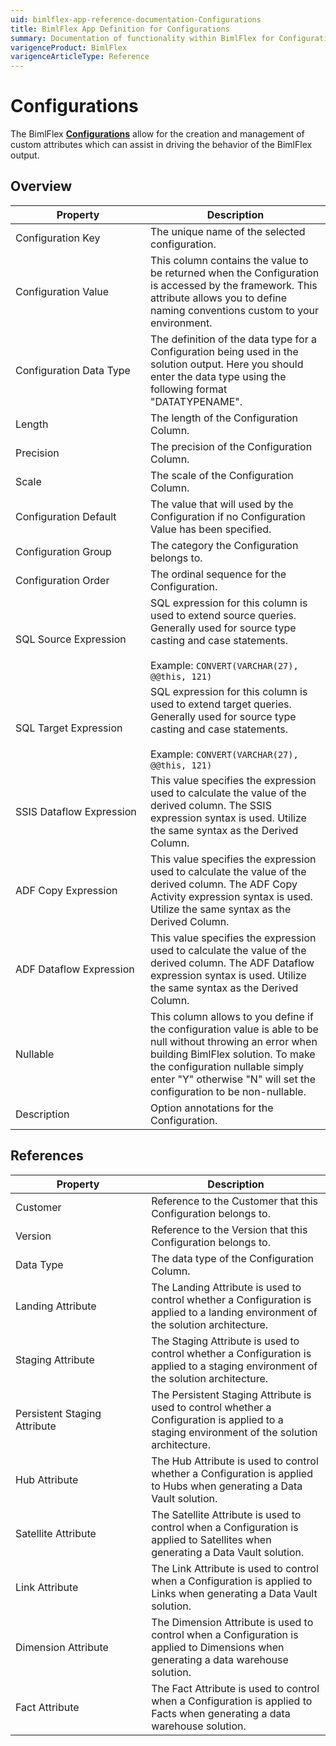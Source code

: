 ```yaml
---
uid: bimlflex-app-reference-documentation-Configurations
title: BimlFlex App Definition for Configurations
summary: Documentation of functionality within BimlFlex for Configurations
varigenceProduct: BimlFlex
varigenceArticleType: Reference
---
```


# Configurations

The BimlFlex [**Configurations**](xref:bimlflex-configuration-editor) allow for the creation and management of custom attributes which can assist in driving the behavior of the BimlFlex output.

## Overview
  
| <div style="width:200px">Property</div> | Description |
| --------- | ----------- |
|Configuration Key | The unique name of the selected configuration.|
|Configuration Value | This column contains the value to be returned when the Configuration is accessed by the framework. This attribute allows you to define naming conventions custom to your environment.|
|Configuration Data Type | The definition of the data type for a Configuration being used in the solution output. Here you should enter the data type using the following format "DATATYPENAME".|
|Length | The length of the Configuration Column.|
|Precision | The precision of the Configuration Column.|
|Scale | The scale of the Configuration Column.|
|Configuration Default | The value that will used by the Configuration if no Configuration Value has been specified.|
|Configuration Group | The category the Configuration belongs to.|
|Configuration Order | The ordinal sequence for the Configuration.|
|SQL Source Expression | SQL expression for this column is used to extend source queries. Generally used for source type casting and case statements.<br><br>Example: `CONVERT(VARCHAR(27), @@this, 121)`|
|SQL Target Expression | SQL expression for this column is used to extend target queries. Generally used for source type casting and case statements.<br><br>Example: `CONVERT(VARCHAR(27), @@this, 121)`|
|SSIS Dataflow Expression | This value specifies the expression used to calculate the value of the derived column. The SSIS expression syntax is used. Utilize the same syntax as the Derived Column.|
|ADF Copy Expression | This value specifies the expression used to calculate the value of the derived column. The ADF Copy Activity expression syntax is used. Utilize the same syntax as the Derived Column.|
|ADF Dataflow Expression | This value specifies the expression used to calculate the value of the derived column. The ADF Dataflow expression syntax is used. Utilize the same syntax as the Derived Column.|
|Nullable | This column allows to you define if the configuration value is able to be null without throwing an error when building BimlFlex solution. To make the configuration nullable simply enter "Y" otherwise "N" will set the configuration to be non-nullable.|
|Description | Option annotations for the Configuration.|

## References
  
| <div style="width:200px">Property</div> | Description |
| --------- | ----------- |
|Customer | Reference to the Customer that this Configuration belongs to.|
|Version | Reference to the Version that this Configuration belongs to.|
|Data Type | The data type of the Configuration Column.|
|Landing Attribute | The Landing Attribute is used to control whether a Configuration is applied to a landing environment of the solution architecture.|
|Staging Attribute | The Staging Attribute is used to control whether a Configuration is applied to a staging environment of the solution architecture.|
|Persistent Staging Attribute | The Persistent Staging Attribute is used to control whether a Configuration is applied to a staging environment of the solution architecture.|
|Hub Attribute | The Hub Attribute is used to control whether a Configuration is applied to Hubs when generating a Data Vault solution.|
|Satellite Attribute | The Satellite Attribute is used to control when a Configuration is applied to Satellites when generating a Data Vault solution.|
|Link Attribute | The Link Attribute is used to control when a Configuration is applied to Links when generating a Data Vault solution.|
|Dimension Attribute | The Dimension Attribute is used to control when a Configuration is applied to Dimensions when generating a data warehouse solution.|
|Fact Attribute | The Fact Attribute is used to control when a Configuration is applied to Facts when generating a data warehouse solution.|

